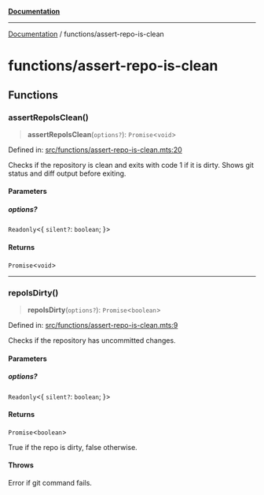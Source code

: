 [**Documentation**](../README.md)

---

[Documentation](../README.md) / functions/assert-repo-is-clean

# functions/assert-repo-is-clean

## Functions

### assertRepoIsClean()

> **assertRepoIsClean**(`options?`): `Promise`\<`void`\>

Defined in: [src/functions/assert-repo-is-clean.mts:20](https://github.com/noshiro-pf/ts-repo-utils/blob/main/src/functions/assert-repo-is-clean.mts#L20)

Checks if the repository is clean and exits with code 1 if it is dirty.
Shows git status and diff output before exiting.

#### Parameters

##### options?

`Readonly`\<\{ `silent?`: `boolean`; \}\>

#### Returns

`Promise`\<`void`\>

---

### repoIsDirty()

> **repoIsDirty**(`options?`): `Promise`\<`boolean`\>

Defined in: [src/functions/assert-repo-is-clean.mts:9](https://github.com/noshiro-pf/ts-repo-utils/blob/main/src/functions/assert-repo-is-clean.mts#L9)

Checks if the repository has uncommitted changes.

#### Parameters

##### options?

`Readonly`\<\{ `silent?`: `boolean`; \}\>

#### Returns

`Promise`\<`boolean`\>

True if the repo is dirty, false otherwise.

#### Throws

Error if git command fails.
